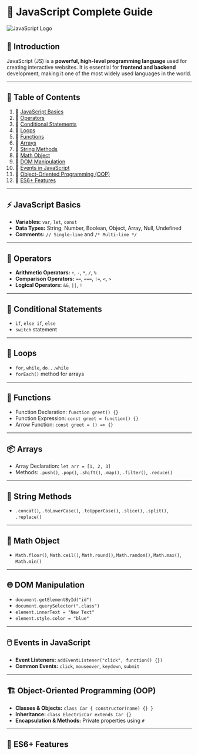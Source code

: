 # 🚀 JavaScript Complete Guide  

![JavaScript Logo](https://upload.wikimedia.org/wikipedia/commons/6/6a/JavaScript-logo.png)

## 📌 Introduction  
JavaScript (JS) is a **powerful, high-level programming language** used for creating interactive websites. It is essential for **frontend and backend** development, making it one of the most widely used languages in the world.  

---

## 📜 Table of Contents  
1. 🔹 [JavaScript Basics](#-javascript-basics)  
2. 🔹 [Operators](#-operators)  
3. 🔹 [Conditional Statements](#-conditional-statements)  
4. 🔹 [Loops](#-loops)  
5. 🔹 [Functions](#-functions)  
6. 🔹 [Arrays](#-arrays)  
7. 🔹 [String Methods](#-string-methods)  
8. 🔹 [Math Object](#-math-object)  
9. 🔹 [DOM Manipulation](#-dom-manipulation)  
10. 🔹 [Events in JavaScript](#-events-in-javascript)  
11. 🔹 [Object-Oriented Programming (OOP)](#-object-oriented-programming-oop)  
12. 🔹 [ES6+ Features](#-es6-features)  

---

## ⚡ JavaScript Basics  
- **Variables:** `var`, `let`, `const`  
- **Data Types:** String, Number, Boolean, Object, Array, Null, Undefined  
- **Comments:** `// Single-line` and `/* Multi-line */`  

---

## 🔢 Operators  
- **Arithmetic Operators:** `+`, `-`, `*`, `/`, `%`  
- **Comparison Operators:** `==`, `===`, `!=`, `<`, `>`  
- **Logical Operators:** `&&`, `||`, `!`  

---

## 🔄 Conditional Statements  
- `if`, `else if`, `else`  
- `switch` statement  

---

## 🔁 Loops  
- `for`, `while`, `do...while`  
- `forEach()` method for arrays  

---

## 🎯 Functions  
- Function Declaration: `function greet() {}`  
- Function Expression: `const greet = function() {}`  
- Arrow Function: `const greet = () => {}`  

---

## 📦 Arrays  
- Array Declaration: `let arr = [1, 2, 3]`  
- Methods: `.push()`, `.pop()`, `.shift()`, `.map()`, `.filter()`, `.reduce()`  

---

## 📝 String Methods  
- `.concat()`, `.toLowerCase()`, `.toUpperCase()`, `.slice()`, `.split()`, `.replace()`  

---

## 🔢 Math Object  
- `Math.floor()`, `Math.ceil()`, `Math.round()`, `Math.random()`, `Math.max()`, `Math.min()`  

---

## 🌐 DOM Manipulation  
- `document.getElementById("id")`  
- `document.querySelector(".class")`  
- `element.innerText = "New Text"`  
- `element.style.color = "blue"`  

---

## 🖱️ Events in JavaScript  
- **Event Listeners:** `addEventListener("click", function() {})`  
- **Common Events:** `click`, `mouseover`, `keydown`, `submit`  

---

## 🏗️ Object-Oriented Programming (OOP)  
- **Classes & Objects:** `class Car { constructor(name) {} }`  
- **Inheritance:** `class ElectricCar extends Car {}`  
- **Encapsulation & Methods:** Private properties using `#`  

---

## 🚀 ES6+ Features  
